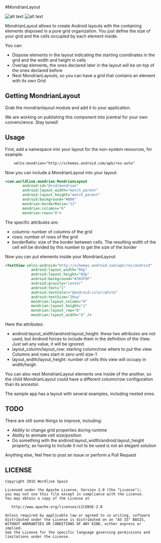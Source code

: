#MondrianLayout

![alt text](https://raw.githubusercontent.com/worldline-spain/mondrian-layout/master/art/mondrian1.png "Portrait") ![alt text](https://raw.githubusercontent.com/worldline-spain/mondrian-layout/master/art/mondrian2.png "Landscape")

MondrianLayout allows to create Android layouts with the containing elements disposed in a pure grid organization. You just define the size of your grid and the cells occupied by each element inside.

You can:

* Dispose elements in the layout indicating the starting coordinates in the grid and the width and height in cells
* Overlap elements, the ones declared later in the layout will be on top of the ones declared before
* Nest MondrianLayouts, so you can have a grid that contains an element with its own Grid

## Getting MondrianLayout

Grab the mondrianlayout module and add it to your application.

We are working on publishing this component into jcentral for your own convencience. Stay tuned!

## Usage

First, add a namespace into your layout for the non-system resources, for example:

```xml
    xmlns:mondrian="http://schemas.android.com/apk/res-auto"
```

Now you can include a MondrianLayout into your layout:

```xml
<com.worldline.mondrian.MondrianLayout
        android:id="@+id/mondrian"
        android:layout_width="match_parent"
        android:layout_height="match_parent"
        android:background="#000"
        mondrian:borderRatio="12"
        mondrian:columns="6"
        mondrian:rows="8">
```

The specific attributes are:

* columns: number of columns of the grid
* rows: number of rows of the grid
* borderRatio: size of the border between cells. The resulting width of the cell will be divided by this number to get the size of the border

Now you can put elements inside your MondrianLayout:

```xml
<TextView xmlns:android="http://schemas.android.com/apk/res/android"
            android:layout_width="0dp"
            android:layout_height="0dp"
            android:background="#303F9F"
            android:gravity="center"
            android:text="1"
            android:textColor="@android:color/white"
            android:textSize="20sp"
            mondrian:layout_column="0"
            mondrian:layout_height="1"
            mondrian:layout_row="0"
            mondrian:layout_width="4" />
```

Here the attributes:

* android:layout_width/android:layout_height: these two attributes are not used, but Android forces to include them in the definition of the View. Just set any value, it will be ignored.
* layout_column/layout_row: starting column/row where to put this view. Columns and rows start in zero until size-1
* layout_width/layout_height: number of cells this view will occupy in width/heigh

You can also nest MondrianLayout elements one inside of the another, so the child MondrianLayout could have a different column/row configuration than its ancestor.

The sample app has a layout with several examples, including nested ones.

## TODO

There are still some things to improve, including:

* Ability to change grid properties during runtime
* Ability to animate cell size/position 
* Do something with the android:layout_width/android:layout_height property, as having to include it not to be used is not an elegant solution

Anything else, feel free to post an Issue or perform a Pull Request

## LICENSE ##

    Copyright 2015 Wordline Spain

    Licensed under the Apache License, Version 2.0 (the "License");
    you may not use this file except in compliance with the License.
    You may obtain a copy of the License at

       http://www.apache.org/licenses/LICENSE-2.0

    Unless required by applicable law or agreed to in writing, software
    distributed under the License is distributed on an "AS IS" BASIS,
    WITHOUT WARRANTIES OR CONDITIONS OF ANY KIND, either express or implied.
    See the License for the specific language governing permissions and
    limitations under the License.


